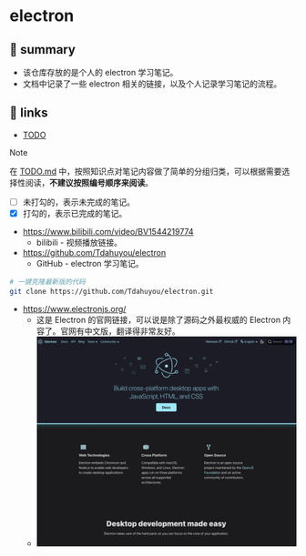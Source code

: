 # electron

## 📝 summary

- 该仓库存放的是个人的 electron 学习笔记。
- 文档中记录了一些 electron 相关的链接，以及个人记录学习笔记的流程。

## 🔗 links

- [TODO](./TODO.md)

> [!NOTE]
> 在 [TODO.md](./TODO.md) 中，按照知识点对笔记内容做了简单的分组归类，可以根据需要选择性阅读，**不建议按照编号顺序来阅读**。
> - [ ] 未打勾的，表示未完成的笔记。
> - [x] 打勾的，表示已完成的笔记。

- https://www.bilibili.com/video/BV1544219774
  - bilibili - 视频播放链接。
- https://github.com/Tdahuyou/electron
  - GitHub - electron 学习笔记。

```bash
# 一键克隆最新版的代码
git clone https://github.com/Tdahuyou/electron.git
```

- https://www.electronjs.org/
  - 这是 Electron 的官网链接，可以说是除了源码之外最权威的 Electron 内容了。官网有中文版，翻译得非常友好。
  - ![](md-imgs/2024-10-05-19-22-00.png)